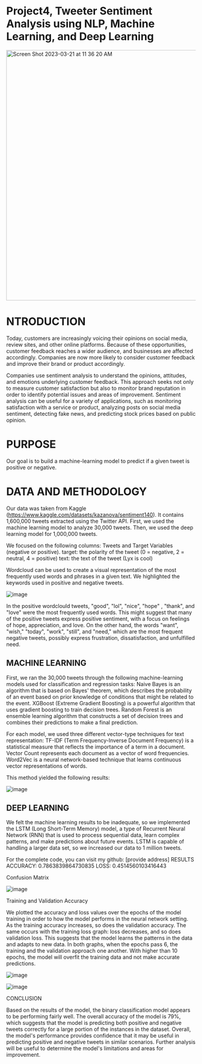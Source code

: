 # Project4, Tweeter Sentiment Analysis using NLP, Machine Learning, and Deep Learning

<img width="667" alt="Screen Shot 2023-03-21 at 11 36 20 AM" src="https://user-images.githubusercontent.com/44559346/226664474-dc1d9e64-e0dd-4c07-8272-e10302de45ca.png">


# NTRODUCTION

Today, customers are increasingly voicing their opinions on social media, review sites, and other online platforms. Because of these opportunities, customer feedback reaches a wider audience, and businesses are affected accordingly. Companies are now more likely to consider customer feedback and improve their brand or product accordingly.

Companies use sentiment analysis to understand the opinions, attitudes, and emotions underlying customer feedback. This approach seeks not only to measure customer satisfaction but also to monitor brand reputation in order to identify potential issues and areas of improvement. Sentiment analysis can be useful for a variety of applications, such as monitoring satisfaction with a service or product, analyzing posts on social media sentiment, detecting fake news, and predicting stock prices based on public opinion.

# PURPOSE

Our goal is to build a machine-learning model to predict if a given tweet is positive or negative.


# DATA AND METHODOLOGY

Our data was taken from Kaggle (https://www.kaggle.com/datasets/kazanova/sentiment140). It contains 1,600,000 tweets extracted using the Twitter API. First, we used the machine learning model to analyze 30,000 tweets. Then, we used the deep learning model for 1,000,000 tweets.

We focused on the following columns: Tweets and Target Variables (negative or positive).
target: the polarity of the tweet (0 = negative, 2 = neutral, 4 = positive)
text: the text of the tweet (Lyx is cool)

Wordcloud can be used to create a visual representation of the most frequently used words and phrases in a given text. We highlighted the keywords used in positive and negative tweets.

![image](https://user-images.githubusercontent.com/44559346/226665783-4bfd792c-61ad-4427-8df7-5cdd6b7dd6b5.png)


In the positive wordclould tweets, "good", "lol", "nice", "hope" , "thank", and "love" were the most frequently used words. This might suggest that many of the positive tweets express positive sentiment, with a focus on feelings of hope, appreciation, and love. On the other hand, the words "want", "wish," "today", "work", "still", and "need," which are the most frequent negative tweets, possibly express frustration, dissatisfaction, and unfulfilled need.


## MACHINE LEARNING

First, we ran the 30,000 tweets through the following machine-learning models used for classification and regression tasks:
Naive Bayes is an algorithm that is based on Bayes' theorem, which describes the probability of an event based on prior knowledge of conditions that might be related to the event.
XGBoost (Extreme Gradient Boosting) is a powerful algorithm that uses gradient boosting to train decision trees.
Random Forest is an ensemble learning algorithm that constructs a set of decision trees and combines their predictions to make a final prediction.

For each model, we used three different vector-type techniques for text representation:
TF-IDF (Term Frequency-Inverse Document Frequency) is a statistical measure that reflects the importance of a term in a document.
Vector Count represents each document as a vector of word frequencies.
Word2Vec is a neural network-based technique that learns continuous vector representations of words.

This method yielded the following results:

![image](https://user-images.githubusercontent.com/44559346/226665375-08fd317d-5362-488b-aaff-e62bd010ed41.png)


## DEEP LEARNING

We felt the machine learning results to be inadequate, so we implemented the LSTM (Long Short-Term Memory) model, a type of Recurrent Neural Network (RNN) that is used to process sequential data, learn complex patterns, and make predictions about future events. LSTM is capable of handling a larger data set, so we increased our data to 1 million tweets.

For the complete code, you can visit my github: [provide address]
RESULTS
ACCURACY: 0.7863839864730835
LOSS: 0.4514560103416443


Confusion Matrix

![image](https://user-images.githubusercontent.com/44559346/226665547-69bd0645-5cc1-4957-aeb9-fe756add56c1.png)

Training and Validation Accuracy

We plotted the accuracy and loss values over the epochs of the model training in order to how the model performs in the neural network setting.
As the training accuracy increases, so does the validation accuracy. The same occurs with the training loss graph: loss decreases, and so does validation loss. This suggests that the model learns the patterns in the data and adapts to new data. In both graphs, when the epochs pass 6, the training and the validation approach one another. With higher than 10 epochs, the model will overfit the training data and not make accurate predictions.

![image](https://user-images.githubusercontent.com/44559346/226665904-7e192a6c-3dd2-4e7e-9e4a-a5f5bd277188.png)


![image](https://user-images.githubusercontent.com/44559346/226665932-8a439e97-796a-4272-86b3-05068dac2190.png)



CONCLUSION

Based on the results of the model, the binary classification model appears to be performing fairly well. The overall accuracy of the model is 79%, which suggests that the model is predicting both positive and negative tweets correctly for a large portion of the instances in the dataset.
Overall, the model's performance provides confidence that it may be useful in predicting positive and negative tweets in similar scenarios. Further analysis will be useful to determine the model's limitations and areas for improvement.
